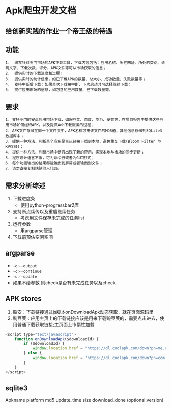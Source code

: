 # Apk爬虫开发文档
## 给创新实践的作业一个帝王级的待遇
## 功能
    1.  编写针对专门市场的APK下载工具，下载内容包括：应用名称、所在网址、所处的类别、说明文字、下载次数、评分、APK文件等可从市场获取的信息；
    2.  提供实时的下载进度和过程；
    3.  提供实时的统计信息，如已下载APK的数量、总大小、成功数量、失败数量等；
    4.  支持中断后下载：如果某次下载被中断，下次启动时可选择继续下载；
    5.  提供应用市场的信息，如包含的应用数量、已下载数量等。
## 要求
    1. 支持专门的安卓应用市场下载，如豌豆荚、百度、华为、安智等，在项目报告中提供这些应用市场如何组织APK，以及提供Web下载服务的过程；
    2. APK文件存储在同一个文件夹中，APK名称可用该文件的MD5值，其他信息存储到SQLite3数据库中；
    3. 提供一种方法，判断某个应用是否已经被下载到本地，避免重复下载(Bloom Filter 与 KV存储)；
    4. 提供一种方法，判断市场中是否出现了新的应用，实现本地与市场的同步更新；
    5. 程序设计语言不限，可为命令行或者为GUI形式；
    6. 每个功能输出的结果都能输出到屏幕或者输出到文件；
    7. 请勿直接复制粘贴他人代码。
## 需求分析综述
1. 下载进度条
    - 使用python-progressbar2库
2. 支持断点续传以及重启继续任务
    - 考虑用文件保存未完成的任务list
3. 运行参数
    - 用argparse管理
4. 下载前预估空闲空间
## argparse
- `-o`:`--output`
- `-c`:`--continue`
- `-u`:`--update`
- 如果不给参数 则check是否有未完成任务以及check

## APK stores
1. 酷安：下载链接通过js脚本onDownloadApk动态获取，就在页面源码里
2. 豌豆荚：应用主页上的下载链接应该是用来下载豌豆荚的，需要点击进去，使用普通下载获取链接;主页面上市惰性加载
```javascript
<script type="text/javascript">
    function onDownloadApk($downloadId) {
        if ($downloadId) {
            window.location.href = "https://dl.coolapk.com/down?pn=me.ele&id=MTMwMDA&h=38f02906pepw2b&from=click";
        } else {
            window.location.href = 'https://dl.coolapk.com/down?pn=com.coolapk.market&id=NDU5OQ&h=38f02906pepw2b&from=click';
        }
    }
</script>
```

## sqlite3
Apkname platform md5 update_time size download_done  (optional:version)